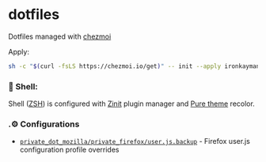 # dotfiles

Dotfiles managed with [chezmoi](https://github.com/twpayne/chezmoi)

Apply:
```sh
sh -c "$(curl -fsLS https://chezmoi.io/get)" -- init --apply ironkayman
```

### 🌻 Shell:
Shell ([ZSH](https://wiki.archlinux.org/title/Zsh)) is configured with [Zinit](https://github.com/zdharma-continuum/zinit) plugin manager and [Pure theme](https://github.com/sindresorhus/pure) recolor.

### .⚙️ Configurations

- [`private_dot_mozilla/private_firefox/user.js.backup`](https://github.com/ironkayman/dotfiles/blob/master/private_dot_mozilla/private_firefox/user.js.backup) - Firefox user.js configuration profile overrides
